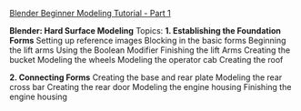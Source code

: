 [Blender Beginner Modeling Tutorial - Part 1](https://www.youtube.com/watch?v=yi87Dap_WOc&t=139s)



**Blender: Hard Surface Modeling**
Topics: 
**1. Establishing the Foundation Forms**
Setting up reference images
Blocking in the basic forms
Beginning the lift arms
Using the Boolean Modifier
Finishing the lift Arms
Creating the bucket
Modeling the wheels
Modeling the operator cab
Creating the roof

**2. Connecting Forms**
Creating the base and rear plate
Modeling the rear cross bar
Creating the rear door
Modeling the engine housing
Finishing the engine housing
